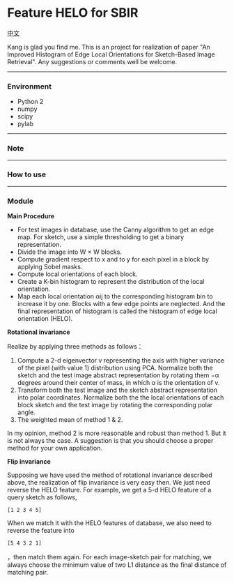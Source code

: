 # Feature HELO for SBIR

[中文](https://github.com/KangCai/An-Improved-Histogram-of-Edge-Local-Orientations-for-Sketch-Based-Image-Retrieval/blob/master/README_zh_CN.md)

Kang is glad you find me. This is an project for realization of paper "An Improved Histogram of Edge Local 
Orientations for Sketch-Based Image Retrieval". Any suggestions or comments well be welcome.

---

### Environment

* Python 2
* numpy
* scipy
* pylab

---

### Note

---

### How to use

---

### Module

**Main Procedure**

* For test images in database, use the Canny algorithm to get an edge map. For sketch, use a simple thresholding to get a binary representation.
* Divide the image into W × W blocks.
* Compute gradient respect to x and to y for each pixel in a block by applying Sobel masks.
* Compute local orientations of each block.
* Create a K-bin histogram to represent the distribution of the local orientation.
* Map each local orientation αij to the corresponding histogram bin to
increase it by one. Blocks with a few edge points are neglected. And the final representation of histogram is called the histogram of edge local orientation (HELO).

**Rotational invariance**

Realize by applying three methods as follows：

1. Compute a 2-d eigenvector v representing the axis
with higher variance of the pixel (with value 1) distribution using PCA. Normalize both the sketch and the test image abstract representation by rotating them −α degrees around their center of mass, in which α is the orientation of v.
2. Transform both the test image and the sketch abstract representation into polar coordinates. Normalize both the the local orientations of each block sketch and the test image by rotating the corresponding polar angle.
3. The weighted mean of method 1 & 2.

In my opinion, method 2 is more reasonable and robust than method 1. But it is not always the case. A suggestion is that you should choose a proper method for your own application.

**Flip invariance**

Supposing we have used the method of rotational invariance described above, the realization of flip invariance is very easy then. We just need reverse the HELO feature. For example, we get a 5-d HELO feature of a query sketch as follows,

```buildoutcfg
[1 2 3 4 5]
```

When we match it with the HELO features of database, we also need to reverse the feature into

```buildoutcfg
[5 4 3 2 1]
```

，then match them again. For each image-sketch pair for matching, we always choose the minimum value of two L1 distance as the final distance of matching pair.
